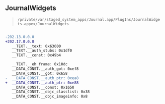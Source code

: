 ## JournalWidgets

> `/private/var/staged_system_apps/Journal.app/PlugIns/JournalWidgets.appex/JournalWidgets`

```diff

-202.13.0.0.0
+202.17.0.0.0
   __TEXT.__text: 0x63600
   __TEXT.__auth_stubs: 0x1df0
   __TEXT.__const: 0x49b4

   __TEXT.__eh_frame: 0x10dc
   __DATA_CONST.__auth_got: 0xef8
   __DATA_CONST.__got: 0x658
-  __DATA_CONST.__auth_ptr: 0xea8
+  __DATA_CONST.__auth_ptr: 0xe88
   __DATA_CONST.__const: 0x1650
   __DATA_CONST.__objc_classlist: 0x38
   __DATA_CONST.__objc_imageinfo: 0x8

```
